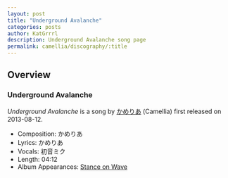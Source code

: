 ```yaml
---
layout: post
title: "Underground Avalanche"
categories: posts
author: KatGrrrl
description: Underground Avalanche song page
permalink: camellia/discography/:title
---
```


## Overview

### Underground Avalanche

*Underground Avalanche* is a song by [かめりあ](/camellia) (Camellia) first released on 2013-08-12.

* Composition: かめりあ
* Lyrics: かめりあ
* Vocals: 初音ミク
* Length: 04:12
* Album Appearances: [Stance on Wave](/camellia/albums/Stance-on-Wave)
